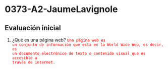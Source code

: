 # 0373-A2-JaumeLavignole
## **Evaluación inicial**
1. ¿Qué es una página web?
<code style="color : red">Una página web es un conjunto de información que esta en la World Wide Wep, es decir, es un documento electrónico de texto o contenido visual que es accesible a través de internet.</code>
